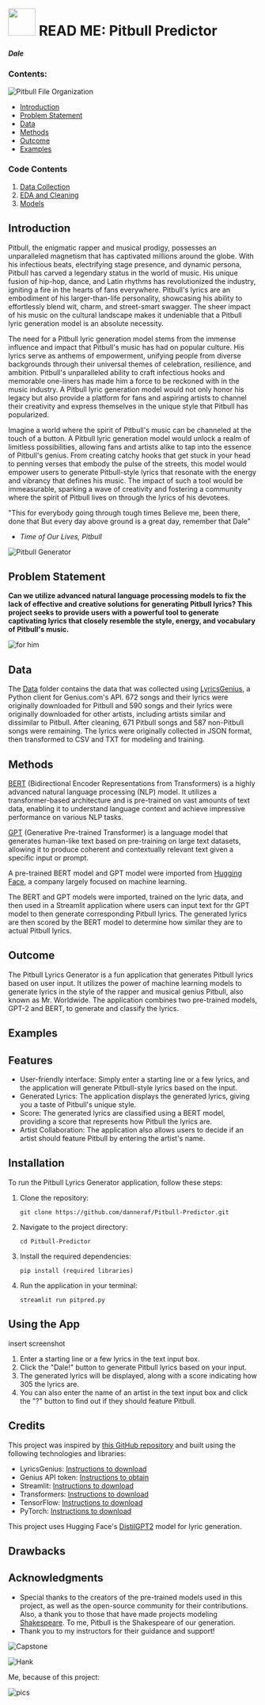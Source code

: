 # <img src="https://m.media-amazon.com/images/I/61WHhsyhStL.jpg" width="55" height="55"> READ ME: Pitbull Predictor
##### Dale


### Contents: 
![Pitbull File Organization](./Images/file.JPG)

- [Introduction](#Introduction)
- [Problem Statement](#Problem-Statement)
- [Data](#Data)
- [Methods](#Methods)
- [Outcome](#Outcome) 
- [Examples](#Examples) 

### Code Contents
1. [Data Collection](./Code/Data.ipynb)
2. [EDA and Cleaning](./Code/EDA.ipynb)
3. [Models](./Code/Modeling.ipynb)

## Introduction
Pitbull, the enigmatic rapper and musical prodigy, possesses an unparalleled magnetism that has captivated millions around the globe. With his infectious beats, electrifying stage presence, and dynamic persona, Pitbull has carved a legendary status in the world of music. His unique fusion of hip-hop, dance, and Latin rhythms has revolutionized the industry, igniting a fire in the hearts of fans everywhere. Pitbull's lyrics are an embodiment of his larger-than-life personality, showcasing his ability to effortlessly blend wit, charm, and street-smart swagger. The sheer impact of his music on the cultural landscape makes it undeniable that a Pitbull lyric generation model is an absolute necessity.

The need for a Pitbull lyric generation model stems from the immense influence and impact that Pitbull's music has had on popular culture. His lyrics serve as anthems of empowerment, unifying people from diverse backgrounds through their universal themes of celebration, resilience, and ambition. Pitbull's unparalleled ability to craft infectious hooks and memorable one-liners has made him a force to be reckoned with in the music industry. A Pitbull lyric generation model would not only honor his legacy but also provide a platform for fans and aspiring artists to channel their creativity and express themselves in the unique style that Pitbull has popularized.

Imagine a world where the spirit of Pitbull's music can be channeled at the touch of a button. A Pitbull lyric generation model would unlock a realm of limitless possibilities, allowing fans and artists alike to tap into the essence of Pitbull's genius. From creating catchy hooks that get stuck in your head to penning verses that embody the pulse of the streets, this model would empower users to generate Pitbull-style lyrics that resonate with the energy and vibrancy that defines his music. The impact of such a tool would be immeasurable, sparking a wave of creativity and fostering a community where the spirit of Pitbull lives on through the lyrics of his devotees.

"This for everybody going through tough times
Believe me, been there, done that
But every day above ground is a great day, remember that
Dale"
- *Time of Our Lives, Pitbull* 

![Pitbull Generator](./Images/livelaughlove.JPG)

## Problem Statement

**Can we utilize advanced natural language processing models to fix the lack of effective and creative solutions for generating Pitbull lyrics? This project seeks to provide users with a powerful tool to generate captivating lyrics that closely resemble the style, energy, and vocabulary of Pitbull's music.** 

![for him](./Images/doit.JPG)

## Data
The [Data](./Data) folder contains the data that was collected using [LyricsGenius](https://pypi.org/project/lyricsgenius/), a Python client for Genius.com's API. 672 songs and their lyrics were originally downloaded for Pitbull and 590 songs and their lyrics were originally downloaded for other artists, including artists similar and dissimilar to Pitbull. After cleaning, 671 Pitbull songs and 587 non-Pitbull songs were remaining. The lyrics were originally collected in JSON format, then transformed to CSV and TXT for modeling and training. 

## Methods 
[BERT](https://huggingface.co/docs/transformers/model_doc/bert) (Bidirectional Encoder Representations from Transformers) is a highly advanced natural language processing (NLP) model. It utilizes a transformer-based architecture and is pre-trained on vast amounts of text data, enabling it to understand language context and achieve impressive performance on various NLP tasks. 

[GPT](https://huggingface.co/distilgpt2) (Generative Pre-trained Transformer) is a language model that generates human-like text based on pre-training on large text datasets, allowing it to produce coherent and contextually relevant text given a specific input or prompt.

A pre-trained BERT model and GPT model were imported from [Hugging Face](https://huggingface.co), a company largely focused on machine learning.

The BERT and GPT models were imported, trained on the lyric data, and then used in a Streamlit application where users can input text for thr GPT model to then generate corresponding Pitbull lyrics. The generated lyrics are then scored by the BERT model to determine how similar they are to actual Pitbull lyrics. 


## Outcome
The Pitbull Lyrics Generator is a fun application that generates Pitbull lyrics based on user input. It utilizes the power of machine learning models to generate lyrics in the style of the rapper and musical genius Pitbull, also known as Mr. Worldwide. The application combines two pre-trained models, GPT-2 and BERT, to generate and classify the lyrics.


## Examples





## Features

- User-friendly interface: Simply enter a starting line or a few lyrics, and the application will generate Pitbull-style lyrics based on the input.
- Generated Lyrics: The application displays the generated lyrics, giving you a taste of Pitbull's unique style.
- Score: The generated lyrics are classified using a BERT model, providing a score that represents how Pitbull the lyrics are.
- Artist Collaboration: The application also allows users to decide if an artist should feature Pitbull by entering the artist's name.

## Installation

To run the Pitbull Lyrics Generator application, follow these steps:

1. Clone the repository:

   ```
   git clone https://github.com/danneraf/Pitbull-Predictor.git 
   ```

2. Navigate to the project directory:

   ```
   cd Pitbull-Predictor
   ```

3. Install the required dependencies:

   ```
   pip install (required libraries)
   ```

4. Run the application in your terminal:

   ```
   streamlit run pitpred.py
   ```


## Using the App 

insert screenshot 

1. Enter a starting line or a few lyrics in the text input box.
2. Click the "Dale!" button to generate Pitbull lyrics based on your input.
3. The generated lyrics will be displayed, along with a score indicating how 305 the lyrics are.
4. You can also enter the name of an artist in the text input box and click the "?" button to find out if they should feature Pitbull.

## Credits

This project was inspired by [this GitHub repository](https://github.com/ffomezolam/GA-DSI-Capstone/tree/main) and built using the following technologies and libraries:

- LyricsGenius: [Instructions to download](https://pypi.org/project/lyricsgenius/)
- Genius API token: [Instructions to obtain](https://docs.genius.com/#/getting-started-h1)
- Streamlit: [Instructions to download](https://docs.streamlit.io/library/get-started/installation)
- Transformers: [Instructions to download](https://huggingface.co/docs/transformers/installation)
- TensorFlow: [Instructions to download](https://pypi.org/project/tensorflow/)
- PyTorch: [Instructions to download](https://pytorch.org/get-started/locally/)

This project uses Hugging Face's [DistilGPT2](https://huggingface.co/distilgpt2) model for lyric generation. 

## Drawbacks 

## Acknowledgments

- Special thanks to the creators of the pre-trained models used in this project, as well as the open-source community for their contributions. Also, a thank you to those that have made projects modeling [Shakespeare](https://github.com/KenyaChauche/sonnet-generation/tree/master). To me, Pitbull is the Shakespeare of our generation. 
- Thank you to my instructors for their guidance and support! 


![Capstone](./Images/capstone.jpg)


![Hank](./Images/hank.jpg)


Me, because of this project: 

![pics](./Images/pics.jpg)